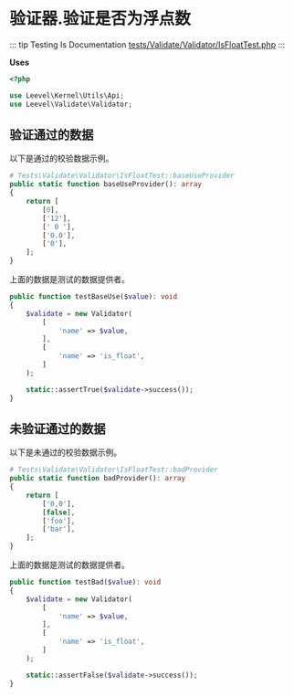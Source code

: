 # 验证器.验证是否为浮点数

::: tip Testing Is Documentation
[tests/Validate/Validator/IsFloatTest.php](https://github.com/hunzhiwange/framework/blob/master/tests/Validate/Validator/IsFloatTest.php)
:::

**Uses**

``` php
<?php

use Leevel\Kernel\Utils\Api;
use Leevel\Validate\Validator;
```

## 验证通过的数据

以下是通过的校验数据示例。

``` php
# Tests\Validate\Validator\IsFloatTest::baseUseProvider
public static function baseUseProvider(): array
{
    return [
        [0],
        ['12'],
        [' 0 '],
        ['0.0'],
        ['0'],
    ];
}
```

上面的数据是测试的数据提供者。

``` php
public function testBaseUse($value): void
{
    $validate = new Validator(
        [
            'name' => $value,
        ],
        [
            'name' => 'is_float',
        ]
    );

    static::assertTrue($validate->success());
}
```

## 未验证通过的数据

以下是未通过的校验数据示例。

``` php
# Tests\Validate\Validator\IsFloatTest::badProvider
public static function badProvider(): array
{
    return [
        ['0,0'],
        [false],
        ['foo'],
        ['bar'],
    ];
}
```

上面的数据是测试的数据提供者。

``` php
public function testBad($value): void
{
    $validate = new Validator(
        [
            'name' => $value,
        ],
        [
            'name' => 'is_float',
        ]
    );

    static::assertFalse($validate->success());
}
```